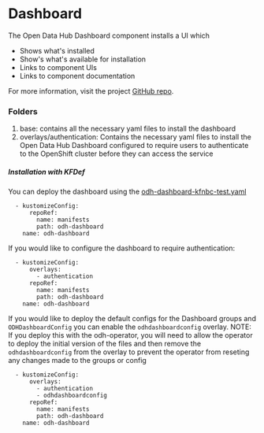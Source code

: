 # Dashboard

The Open Data Hub Dashboard component installs a UI which

- Shows what's installed
- Show's what's available for installation
- Links to component UIs
- Links to component documentation

For more information, visit the project [GitHub repo](https://github.com/opendatahub-io/odh-dashboard).

### Folders
1. base: contains all the necessary yaml files to install the dashboard
2. overlays/authentication: Contains the necessary yaml files to install the
   Open Data Hub Dashboard configured to require users to authenticate to the
   OpenShift cluster before they can access the service

##### Installation with KFDef
You can deploy the dashboard using the [odh-dashboard-kfnbc-test.yaml](odh-dashboard-kfnbc-test.yaml)
```
  - kustomizeConfig:
      repoRef:
        name: manifests
        path: odh-dashboard
    name: odh-dashboard
```

If you would like to configure the dashboard to require authentication:
```
  - kustomizeConfig:
      overlays:
        - authentication
      repoRef:
        name: manifests
        path: odh-dashboard
    name: odh-dashboard
```

If you would like to deploy the default configs for the Dashboard groups and `ODHDashboardConfig` you can enable the `odhdashboardconfig` overlay.
NOTE: If you deploy this with the odh-operator, you will need to allow the operator to deploy the initial version of the files and then remove the `odhdashboardconfig` from the overlay to prevent the operator from reseting any changes made to the groups or config
```
  - kustomizeConfig:
      overlays:
        - authentication
        - odhdashboardconfig
      repoRef:
        name: manifests
        path: odh-dashboard
    name: odh-dashboard
```
